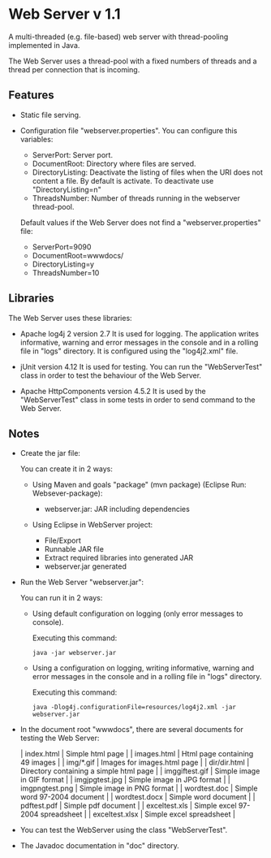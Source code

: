 Web Server v 1.1
================

A multi-threaded (e.g. file-based) web server with thread-pooling implemented in Java.

The Web Server uses a thread-pool with a fixed numbers of threads and a thread per connection that is incoming. 

Features
--------

- Static file serving.

- Configuration file "webserver.properties". You can configure this variables:
  - ServerPort: Server port.
  - DocumentRoot: Directory where files are served.
  - DirectoryListing: Deactivate the listing of files when the URI does not content a file.
    By default is activate. To deactivate use "DirectoryListing=n"
  - ThreadsNumber: Number of threads running in the webserver thread-pool.

  Default values if the Web Server does not find a "webserver.properties" file:
  - ServerPort=9090
  - DocumentRoot=wwwdocs/
  - DirectoryListing=y
  - ThreadsNumber=10

Libraries
---------

The Web Server uses these libraries:

- Apache log4j 2 version 2.7
  It is used for logging.
  The application writes informative, warning and error messages in the console and in a rolling file in "logs" directory.
  It is configured using the "log4j2.xml" file.

- jUnit version 4.12
  It is used for testing.
  You can run the "WebServerTest" class in order to test the behaviour of the Web Server.

- Apache HttpComponents version 4.5.2
  It is used by the "WebServerTest" class in some tests in order to send command to the Web Server.

Notes
-----

- Create the jar file:

  You can create it in 2 ways:
  
  - Using Maven and goals "package" (mvn package) (Eclipse Run: Websever-package):
    - webserver.jar: 				JAR including dependencies

  - Using Eclipse in WebServer project:
    - File/Export
    - Runnable JAR file
    - Extract required libraries into generated JAR
    - webserver.jar generated

- Run the Web Server "webserver.jar":
  
  You can run it in 2 ways:

  - Using default configuration on logging (only error messages to console).
  
    Executing this command:
  
    ```
    java -jar webserver.jar
    ```
    
  - Using a configuration on logging, writing informative, warning and error messages in the console and in a rolling file in "logs" directory.
  
    Executing this command:

    ```
    java -Dlog4j.configurationFile=resources/log4j2.xml -jar webserver.jar
    ```
    
- In the document root "wwwdocs", there are several documents for testing the Web Server:

  | index.html		| Simple html page                          |
  | images.html		| Html page containing 49 images            |
  | img/*.gif		| Images for images.html page               |
  | dir/dir.html	| Directory containing a simple html page   |
  | imggiftest.gif	| Simple image in GIF format                |
  | imgjpgtest.jpg	| Simple image in JPG format                |
  | imgpngtest.png	| Simple image in PNG format                |
  | wordtest.doc	| Simple word 97-2004 document              |
  | wordtest.docx	| Simple word document                      |
  | pdftest.pdf		| Simple pdf document                       |
  | exceltest.xls	| Simple excel 97-2004 spreadsheet          |
  | exceltest.xlsx	| Simple excel spreadsheet                  |
  
- You can test the WebServer using the class "WebServerTest".

- The Javadoc documentation in "doc" directory.
